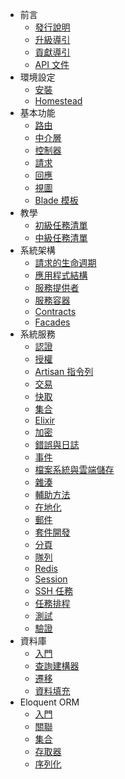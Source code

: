 - 前言
    - [發行說明](/docs/{{version}}/releases)
    - [升級導引](/docs/{{version}}/upgrade)
    - [貢獻導引](/docs/{{version}}/contributions)
    - [API 文件](http://laravel.com/api/{{version}})
- 環境設定
    - [安裝](/docs/{{version}}/installation)
    - [Homestead](/docs/{{version}}/homestead)
- 基本功能
    - [路由](/docs/{{version}}/routing)
    - [中介層](/docs/{{version}}/middleware)
    - [控制器](/docs/{{version}}/controllers)
    - [請求](/docs/{{version}}/requests)
    - [回應](/docs/{{version}}/responses)
    - [視圖](/docs/{{version}}/views)
    - [Blade 模板](/docs/{{version}}/blade)
- 教學
    - [初級任務清單](/docs/{{version}}/quickstart)
    - [中級任務清單](/docs/{{version}}/quickstart-intermediate)
- 系統架構
    - [請求的生命週期](/docs/{{version}}/lifecycle)
    - [應用程式結構](/docs/{{version}}/structure)
    - [服務提供者](/docs/{{version}}/providers)
    - [服務容器](/docs/{{version}}/container)
    - [Contracts](/docs/{{version}}/contracts)
    - [Facades](/docs/{{version}}/facades)
- 系統服務
    - [認證](/docs/{{version}}/authentication)
    - [授權](/docs/{{version}}/authorization)
    - [Artisan 指令列](/docs/{{version}}/artisan)
    - [交易](/docs/{{version}}/billing)
    - [快取](/docs/{{version}}/cache)
    - [集合](/docs/{{version}}/collections)
    - [Elixir](/docs/{{version}}/elixir)
    - [加密](/docs/{{version}}/encryption)
    - [錯誤與日誌](/docs/{{version}}/errors)
    - [事件](/docs/{{version}}/events)
    - [檔案系統與雲端儲存](/docs/{{version}}/filesystem)
    - [雜湊](/docs/{{version}}/hashing)
    - [輔助方法](/docs/{{version}}/helpers)
    - [在地化](/docs/{{version}}/localization)
    - [郵件](/docs/{{version}}/mail)
    - [套件開發](/docs/{{version}}/packages)
    - [分頁](/docs/{{version}}/pagination)
    - [隊列](/docs/{{version}}/queues)
    - [Redis](/docs/{{version}}/redis)
    - [Session](/docs/{{version}}/session)
    - [SSH 任務](/docs/{{version}}/envoy)
    - [任務排程](/docs/{{version}}/scheduling)
    - [測試](/docs/{{version}}/testing)
    - [驗證](/docs/{{version}}/validation)
- 資料庫
    - [入門](/docs/{{version}}/database)
    - [查詢建構器](/docs/{{version}}/queries)
    - [遷移](/docs/{{version}}/migrations)
    - [資料填充](/docs/{{version}}/seeding)
- Eloquent ORM
    - [入門](/docs/{{version}}/eloquent)
    - [關聯](/docs/{{version}}/eloquent-relationships)
    - [集合](/docs/{{version}}/eloquent-collections)
    - [存取器](/docs/{{version}}/eloquent-mutators)
    - [序列化](/docs/{{version}}/eloquent-serialization)
